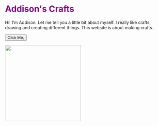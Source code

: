 
<h1> Addison's Crafts </h1>
Hi!  I'm Addison.  Let me tell you a little bit about myself. I really like crafts, drawing and creating different things.  This website is about making crafts.


 <head>
<style> 
h1 {
color: purple;
}
</style>
 



<script>
function askQuestions () {
alert ("A word I would use to describe me is artistic");
var word = prompt('What is a word you would use to describe you?');
alert("Cool!");
}
</script>
<button onclick="askQuestions()">Click Me,</button>

<img src="https://s-media-cache-ak0.pinimg.com/originals/ff/a4/e8/ffa4e8161253da3663b143158806a2d7.png" width=250 height=250>

